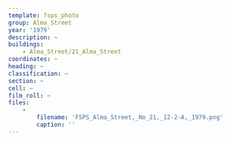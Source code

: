 ```yaml
---
template: fsps_photo
group: Alma_Street
year: '1979'
description: ~
buildings:
    - Alma_Street/21_Alma_Street
coordinates: ~
heading: ~
classification: ~
section: ~
cell: ~
film_roll: ~
files:
    -
        filename: 'FSPS_Alma_Street,_No_21,_12-2-A,_1979.png'
        caption: ''
---
```

